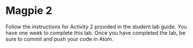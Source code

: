 # Magpie 2

Follow the instructions for Activity 2 provided in the student lab guide. You have one week to complete this lab. Once you have completed the lab, be sure to commit and push your code in Atom.
